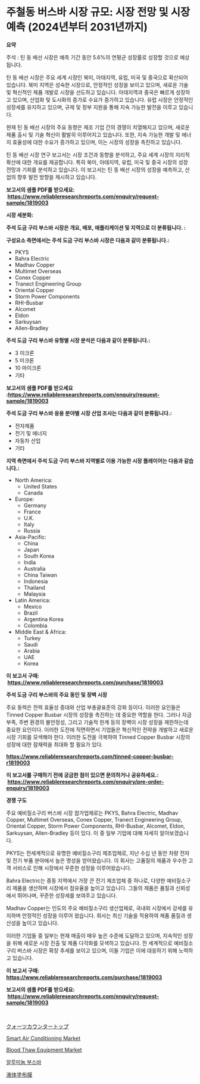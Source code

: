 <p><h1>주철동 버스바 시장 규모: 시장 전망 및 시장 예측 (2024년부터 2031년까지)</h1></p><p><strong>요약</strong></p>
<p><p>주석 : 틴 동 배선 시장은 예측 기간 동안 5.6%의 연평균 성장률로 성장할 것으로 예상됩니다.</p><p>틴 동 배선 시장은 주요 세계 시장인 북미, 아태지역, 유럽, 미국 및 중국으로 확산되어 있습니다. 북미 지역은 성숙한 시장으로, 안정적인 성장을 보이고 있으며, 새로운 기술 및 혁신적인 제품 개발로 시장을 선도하고 있습니다. 아태지역과 중국은 빠르게 성장하고 있으며, 산업화 및 도시화의 증가로 수요가 증가하고 있습니다. 유럽 시장은 안정적인 성장세를 유지하고 있으며, 규제 및 정부 지원을 통해 지속 가능한 발전을 이루고 있습니다.</p><p>현재 틴 동 배선 시장의 주요 동향은 제조 기업 간의 경쟁이 치열해지고 있으며, 새로운 제품 출시 및 기술 혁신이 활발히 이루어지고 있습니다. 또한, 지속 가능한 개발 및 에너지 효율성에 대한 수요가 증가하고 있으며, 이는 시장의 성장을 촉진하고 있습니다.</p><p>틴 동 배선 시장 연구 보고서는 시장 조건과 동향을 분석하고, 주요 세계 시장의 지리적 확산에 대한 개요를 제공합니다. 특히 북미, 아태지역, 유럽, 미국 및 중국 시장의 성장 전망과 기회를 분석하고 있습니다. 이 보고서는 틴 동 배선 시장의 성장을 예측하고, 산업의 향후 발전 방향을 제시하고 있습니다.</p></p>
<p><strong>보고서의 샘플 PDF를 받으세요: &nbsp;<a href="https://www.reliableresearchreports.com/enquiry/request-sample/1819003">https://www.reliableresearchreports.com/enquiry/request-sample/1819003</a></strong></p>
<p><strong>시장 세분화:</strong></p>
<p><strong> 주석 도금 구리 부스바 시장은 개요, 배포, 애플리케이션 및 지역으로 더 분류됩니다. :</strong></p>
<p><strong>구성요소 측면에서는 주석 도금 구리 부스바 시장은 다음과 같이 분류됩니다.:</strong></p>
<p><ul><li>PKYS</li><li>Bahra Electric</li><li>Madhav Copper</li><li>Multimet Overseas</li><li>Conex Copper</li><li>Tranect Engineering Group</li><li>Oriental Copper</li><li>Storm Power Components</li><li>RHI-Busbar</li><li>Alcomet</li><li>Eldon</li><li>Sarkuysan</li><li>Allen-Bradley</li></ul></p>
<p><strong> 주석 도금 구리 부스바 유형별 시장 분석은 다음과 같이 분류됩니다.:</strong></p>
<p><ul><li>3 미크론</li><li>5 미크론</li><li>10 마이크론</li><li>기타</li></ul></p>
<p><strong>보고서의 샘플 PDF를 받으세요 :<a href="https://www.reliableresearchreports.com/enquiry/request-sample/1819003">https://www.reliableresearchreports.com/enquiry/request-sample/1819003</a></strong></p>
<p><strong> 주석 도금 구리 부스바 응용 분야별 시장 산업 조사는 다음과 같이 분류됩니다.:</strong></p>
<p><ul><li>전자제품</li><li>전기 및 에너지</li><li>자동차 산업</li><li>기타</li></ul></p>
<p><strong>지역 측면에서 주석 도금 구리 부스바 지역별로 이용 가능한 시장 플레이어는 다음과 같습니다.:</strong></p>
<p><ul>
    <li>
        North America:
        <ul>
            <li>United States</li>
            <li>Canada</li>
        </ul>
    </li>
    <li>
        Europe:
        <ul>
            <li>Germany</li>
            <li>France</li>
            <li>U.K.</li>
            <li>Italy</li>
            <li>Russia</li>
        </ul>
    </li>
    <li>
        Asia-Pacific:
        <ul>
            <li>China</li>
            <li>Japan</li>
            <li>South Korea</li>
            <li>India</li>
            <li>Australia</li>
            <li>China Taiwan</li>
            <li>Indonesia</li>
            <li>Thailand</li>
            <li>Malaysia</li>
        </ul>
    </li>
    <li>
        Latin America:
        <ul>
            <li>Mexico</li>
            <li>Brazil</li>
            <li>Argentina Korea</li>
            <li>Colombia</li>
        </ul>
    </li>
    <li>
        Middle East & Africa:
        <ul>
            <li>Turkey</li>
            <li>Saudi</li>
            <li>Arabia</li>
            <li>UAE</li>
            <li>Korea</li>
        </ul>
    </li>
    </ul></p>
<p><strong>이 보고서 구매: &nbsp;<a href="https://www.reliableresearchreports.com/purchase/1819003">https://www.reliableresearchreports.com/purchase/1819003</a></strong></p>
<p><strong>주석 도금 구리 부스바의 주요 동인 및 장벽 시장</strong></p>
<p><p>주요 동력은 전력 효율성 증대와 산업 부총괄표준의 강화 등이다. 이러한 요인들은 Tinned Copper Busbar 시장의 성장을 촉진하는 데 중요한 역할을 한다. 그러나 자금 부족, 주변 환경의 불안정성, 그리고 기술적 한계 등의 장벽이 시장 성장을 제한하는데 중요한 요인이다. 이러한 도전에 직면하면서 기업들은 혁신적인 전략을 개발하고 새로운 시장 기회를 모색해야 한다. 이러한 도전을 극복하여 Tinned Copper Busbar 시장의 성장에 대한 잠재력을 최대화 할 필요가 있다.</p></p>
<p><strong><a href="https://www.reliableresearchreports.com/tinned-copper-busbar-r1819003">https://www.reliableresearchreports.com/tinned-copper-busbar-r1819003</a></strong></p>
<p><strong>이 보고서를 구매하기 전에 궁금한 점이 있으면 문의하거나 공유하세요.: &nbsp;<a href="https://www.reliableresearchreports.com/enquiry/pre-order-enquiry/1819003">https://www.reliableresearchreports.com/enquiry/pre-order-enquiry/1819003</a></strong></p>
<p><strong>경쟁 구도</strong></p>
<p><p>주요 예비질소구리 버스바 시장 참가업체로는 PKYS, Bahra Electric, Madhav Copper, Multimet Overseas, Conex Copper, Tranect Engineering Group, Oriental Copper, Storm Power Components, RHI-Busbar, Alcomet, Eldon, Sarkuysan, Allen-Bradley 등이 있다. 이 중 일부 기업에 대해 자세히 알아보겠습니다.</p><p>PKYS는 전세계적으로 유명한 예비질소구리 제조업체로, 지난 수십 년 동안 차량 전자 및 전기 부품 분야에서 높은 명성을 얻어왔습니다. 이 회사는 고품질의 제품과 우수한 고객 서비스로 인해 시장에서 꾸준한 성장을 이루어왔습니다.</p><p>Bahra Electric는 중동 지역에서 가장 큰 전기 제조업체 중 하나로, 다양한 예비질소구리 제품을 생산하며 시장에서 점유율을 높이고 있습니다. 그들의 제품은 품질과 신뢰성에서 뛰어나며, 꾸준한 성장세를 보여주고 있습니다.</p><p>Madhav Copper는 인도의 주요 예비질소구리 생산업체로, 국내외 시장에서 강세를 유지하며 안정적인 성장을 이루어 왔습니다. 회사는 최신 기술을 적용하여 제품 품질과 생산성을 높이고 있습니다.</p><p>이러한 기업들 중 일부는 현재 매출이 매우 높은 수준에 도달하고 있으며, 지속적인 성장을 위해 새로운 시장 진출 및 제품 다각화를 모색하고 있습니다. 전 세계적으로 예비질소구리 버스바 시장은 확장 추세를 보이고 있으며, 이들 기업은 이에 대응하기 위해 노력하고 있습니다.</p></p>
<p><strong>이 보고서 구매: &nbsp; <a href="https://www.reliableresearchreports.com/purchase/1819003">https://www.reliableresearchreports.com/purchase/1819003</a></strong></p>
<p><strong>보고서의 샘플 PDF를 받으세요: &nbsp;<a href="https://www.reliableresearchreports.com/enquiry/request-sample/1819003">https://www.reliableresearchreports.com/enquiry/request-sample/1819003</a></strong><strong></strong></p>
<p>&nbsp;</p>
<p><p><a href="https://github.com/ihabdkwlxs948/Market-Research-Report-List-1/blob/main/634195532213.md">クォーツカウンタートップ</a></p><p><a href="https://www.linkedin.com/pulse/smart-air-conditioning-market-trends-analysis-forecasted-ojwme?trackingId=mpiSY505r2I89e76%2BUtuUQ%3D%3D">Smart Air Conditioning Market</a></p><p><a href="https://woozy-pyroraptor-a1f.notion.site/Blood-Thaw-Equipment-Market-Comprehensive-Assessment-by-Type-Application-and-Geography-9f5a1374d3fc4291bf724668933f4098">Blood Thaw Equipment Market</a></p><p><a href="https://github.com/Hubertstyenger6685/Market-Research-Report-List-1/blob/main/788768229420.md">알루미늄 부스바</a></p><p><a href="https://github.com/dadanedu33/Market-Research-Report-List-1/blob/main/448219432214.md">液体塗布膜</a></p></p>